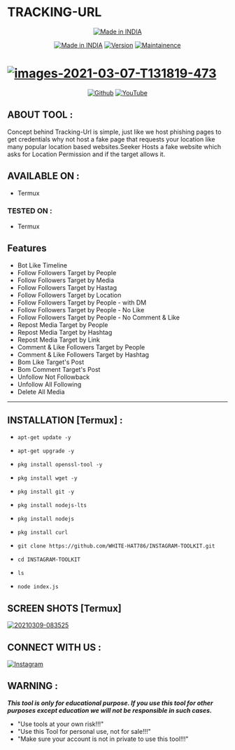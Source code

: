 # TRACKING-URL
<p align="center">
<a href="https://github.com/WHITE-HAT786/instagram-tools.git"><img title="Made in INDIA" src="https://img.shields.io/badge/MADE%20IN-INDIA-SCRIPT?colorA=%23ff8100&colorB=%23017e40&colorC=%23ff0000&style=for-the-badge"></a>
</p>

</p>
<p align="center">
<a href="https://github.com/WHITE-HAT786/instagram-tools.git"><img title="Made in INDIA" src="https://img.shields.io/badge/Tool-TRACKING_URL-green.svg"></a>
<a href="https://github.com/WHITE-HAT786/instagram-tools.git"><img title="Version" src="https://img.shields.io/badge/Version-1.0-green.svg?style=flat-square"></a>
<a href="https://github.com/WHITE-HAT786/instagram-tools.git"><img title="Maintainence" src="https://img.shields.io/badge/Maintained%3F-yes-green.svg"></a>
</p>

<p align="center">

# <a href="https://imgbb.com/"><img src="https://i.ibb.co/dQXXPLZ/images-2021-03-07-T131819-473.jpg" alt="images-2021-03-07-T131819-473" border="0"></a>


</p>


<p align="center">
<a href="https://github.com/WHITE-HAT786"><img title="Github" src="https://img.shields.io/badge/WHITE-HAT786-brightgreen?style=for-the-badge&logo=github"></a>
<a href="https://youtu.be/EgYXZJWgCcQ"><img title="YouTube" src="https://img.shields.io/badge/YouTube-WHITE HAT-red?style=for-the-badge&logo=Youtube"></a>
</p>







## ABOUT TOOL :

Concept behind Tracking-Url is simple, just like we host phishing pages to get credentials why not host a fake page that requests your location like many popular location based websites.Seeker Hosts a fake website which asks for Location Permission and if the target allows it.

## AVAILABLE ON :

* Termux

### TESTED ON :

* Termux

## Features

* Bot Like Timeline
* Follow Followers Target by People
* Follow Followers Target by Media
* Follow Followers Target by Hastag
* Follow Followers Target by Location
* Follow Followers Target by People - with DM
* Follow Followers Target by People - No Like
* Follow Followers Target by People - No Comment & Like
* Repost Media Target by People
* Repost Media Target by Hashtag
* Repost Media Target by Link
* Comment & Like Followers Target by People
* Comment & Like Followers Target by Hashtag
* Bom Like Target's Post
* Bom Comment Target's Post
* Unfollow Not Followback
* Unfollow All Following
* Delete All Media

----


## INSTALLATION [Termux] :

* `apt-get update -y`

* `apt-get upgrade -y`

* `pkg install openssl-tool -y`

* `pkg install wget -y`

* `pkg install git -y`

* `pkg install nodejs-lts`

* `pkg install nodejs`

* `pkg install curl`

* `git clone https://github.com/WHITE-HAT786/INSTAGRAM-TOOLKIT.git`

* `cd INSTAGRAM-TOOLKIT`

* `ls`

* `node index.js`

## SCREEN SHOTS [Termux]

<a href="https://ibb.co/7JFmbdy"><img src="https://i.ibb.co/TB53rxh/20210309-083525.png" alt="20210309-083525" border="0"></a>

<p align="center">


</p>

## CONNECT WITH US :

[![Instagram](https://img.shields.io/badge/INSTAGRAM-FOLLOW-red?style=for-the-badge&logo=instagram)](https://instagram.com/white_hat_278?igshid=175v9uifresgr)



## WARNING : 

***This tool is only for educational purpose. If you use this tool for other purposes except education we will not be responsible in such cases.***
 
* "Use tools at your own risk!!!"
* "Use this Tool for personal use, not for sale!!!"
* "Make sure your account is not in private to use this tool!!!"



